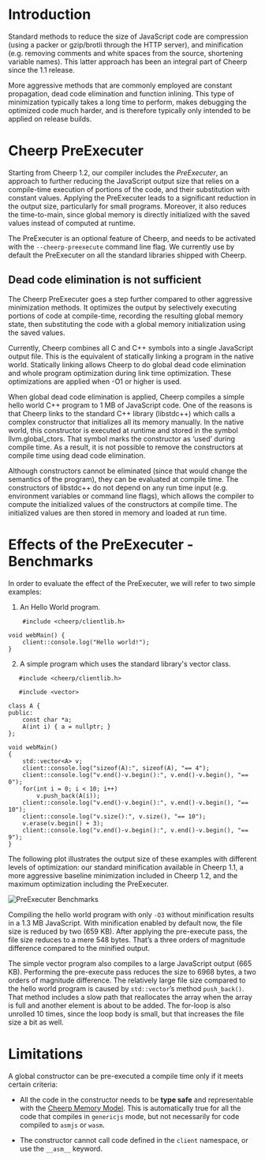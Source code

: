 # Introduction

Standard methods to reduce the size of JavaScript code are compression (using a packer or gzip/brotli through the HTTP server), and minification (e.g. removing comments and white spaces from the source, shortening variable names). This latter approach has been an integral part of Cheerp since the 1.1 release.

More aggressive methods that are commonly employed are constant propagation, dead code elimination and function inlining. This type of minimization typically takes a long time to perform, makes debugging the optimized code much harder, and is therefore typically only intended to be applied on release builds.

# Cheerp PreExecuter

Starting from Cheerp 1.2, our compiler includes the _PreExecuter_, an approach to further reducing the JavaScript output size that relies on a compile-time execution of portions of the code, and their substitution with constant values. Applying the PreExecuter leads to a significant reduction in the output size, particularly for small programs. Moreover, it also reduces the time-to-main, since global memory is directly initialized with the saved values instead of computed at runtime.

The PreExecuter is an optional feature of Cheerp, and needs to be activated with the `--cheerp-preexecute` command line flag. We currently use by default the PreExecuter on all the standard libraries shipped with Cheerp.

## Dead code elimination is not sufficient

The Cheerp PreExecuter goes a step further compared to other aggressive minimization methods. It optimizes the output by selectively executing portions of code at compile-time, recording the resulting global memory state, then substituting the code with a global memory initialization using the saved values.

Currently, Cheerp combines all C and C++ symbols into a single JavaScript output file. This is the equivalent of statically linking a program in the native world. Statically linking allows Cheerp to do global dead code elimination and whole program optimization during link time optimization. These optimizations are applied when -O1 or higher is used.

When global dead code elimination is applied, Cheerp compiles a simple hello world C++ program to 1 MB of JavaScript code. One of the reasons is that Cheerp links to the standard C++ library (libstdc++) which calls a complex constructor that initializes all its memory manually. In the native world, this constructor is executed at runtime and stored in the symbol llvm.global_ctors. That symbol marks the constructor as ‘used’ during compile time. As a result, it is not possible to remove the constructors at compile time using dead code elimination.

Although constructors cannot be eliminated (since that would change the semantics of the program), they can be evaluated at compile time. The constructors of libstdc++ do not depend on any run time input (e.g. environment variables or command line flags), which allows the compiler to compute the initialized values of the constructors at compile time. The initialized values are then stored in memory and loaded at run time.


# Effects of the PreExecuter - Benchmarks

In order to evaluate the effect of the PreExecuter, we will refer to two simple examples:

1. An Hello World program.

`    #include <cheerp/clientlib.h>`
    
    void webMain() {
        client::console.log("Hello world!");
    }

2. A simple program which uses the standard library's vector class.

`   #include <cheerp/clientlib.h>`

`   #include <vector>`

    class A {
    public:
        const char *a;
        A(int i) { a = nullptr; }
    };
    
    void webMain()
    {
        std::vector<A> v;
        client::console.log("sizeof(A):", sizeof(A), "== 4");
        client::console.log("v.end()-v.begin():", v.end()-v.begin(), "== 0");
        for(int i = 0; i < 10; i++)
            v.push_back(A(i));
        client::console.log("v.end()-v.begin():", v.end()-v.begin(), "== 10");
        client::console.log("v.size():", v.size(), "== 10");
        v.erase(v.begin() + 3);
        client::console.log("v.end()-v.begin():", v.end()-v.begin(), "== 9");
    }

The following plot illustrates the output size of these examples with different levels of optimization: our standard minification available in Cheerp 1.1, a more aggressive baseline minimization included in Cheerp 1.2, and the maximum optimization including the PreExecuter.

![PreExecuter Benchmarks](https://docs.google.com/spreadsheets/d/17fFM1YqhMV2-O0ZdymEv-5BXKP3KwjNDzibkkpWf7Aw/pubchart?oid=1266840768&format=image)

Compiling the hello world program with only `-O3` without minification results in a 1.3 MB JavaScript. With minification enabled by default now, the file size is reduced by two (659 KB). After applying the pre-execute pass, the file size reduces to a mere 548 bytes. That’s a three orders of magnitude difference compared to the minified output.

The simple vector program also compiles to a large JavaScript output (665 KB). Performing the pre-execute pass reduces the size to 6968 bytes, a two orders of magnitude difference. The relatively large file size compared to the hello world program is caused by `std::vector`’s method `push_back()`. That method includes a slow path that reallocates the array when the array is full and another element is about to be added. The for-loop is also unrolled 10 times, since the loop body is small, but that increases the file size a bit as well.

# Limitations

A global constructor can be pre-executed a compile time only if it meets certain criteria:

- All the code in the constructor needs to be **type safe** and representable with the [Cheerp Memory Model](https://github.com/leaningtech/cheerp-meta/wiki/Cheerp-memory-model). This is automatically true for all the code that compiles in `genericjs` mode, but not necessarily for code compiled to `asmjs` or `wasm`.

- The constructor cannot call code defined in the `client` namespace, or use the `__asm__` keyword.

